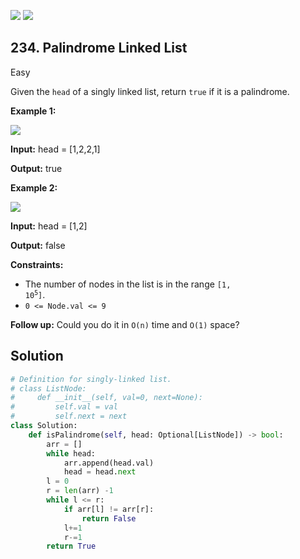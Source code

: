 [![](https://img.shields.io/github/stars/javadev/LeetCode-in-All?label=Stars&style=flat-square)](https://github.com/javadev/LeetCode-in-All)
[![](https://img.shields.io/github/forks/javadev/LeetCode-in-All?label=Fork%20me%20on%20GitHub%20&style=flat-square)](https://github.com/javadev/LeetCode-in-All/fork)

## 234\. Palindrome Linked List

Easy

Given the `head` of a singly linked list, return `true` if it is a palindrome.

**Example 1:**

![](https://assets.leetcode.com/uploads/2021/03/03/pal1linked-list.jpg)

**Input:** head = [1,2,2,1]

**Output:** true 

**Example 2:**

![](https://assets.leetcode.com/uploads/2021/03/03/pal2linked-list.jpg)

**Input:** head = [1,2]

**Output:** false 

**Constraints:**

*   The number of nodes in the list is in the range <code>[1, 10<sup>5</sup>]</code>.
*   `0 <= Node.val <= 9`

**Follow up:** Could you do it in `O(n)` time and `O(1)` space?

## Solution

```python
# Definition for singly-linked list.
# class ListNode:
#     def __init__(self, val=0, next=None):
#         self.val = val
#         self.next = next
class Solution:
    def isPalindrome(self, head: Optional[ListNode]) -> bool:
        arr = []
        while head:
            arr.append(head.val)
            head = head.next
        l = 0
        r = len(arr) -1 
        while l <= r:
            if arr[l] != arr[r]:
                return False
            l+=1
            r-=1
        return True
```
